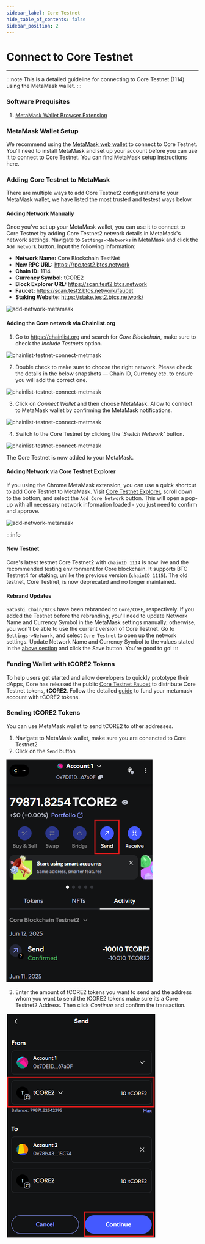 ```yaml
---
sidebar_label: Core Testnet
hide_table_of_contents: false
sidebar_position: 2
---
```


# Connect to Core Testnet
---
:::note
This is a detailed guideline for connecting to Core Testnet (1114) using the MetaMask wallet.
:::

### Software Prequisites

1. [MetaMask Wallet Browser Extension](https://metamask.io/)

### MetaMask Wallet Setup
We recommend using the [MetaMask web wallet](https://metamask.io/) to connect to Core Testnet. You'll need to install MetaMask and set up your account before you can use it to connect to Core Testnet. You can find MetaMask setup instructions here.

### Adding Core Testnet to MetaMask
There are multiple ways to add Core Testnet2 configurations to your MetaMask wallet, we have listed the most trusted and testest ways below.

#### Adding Network Manually
Once you've set up your MetaMask wallet, you can use it to connect to Core Testnet by adding Core Testnet2 network details in MetaMask's network settings. Navigate to `Settings->Networks` in MetaMask and click the `Add Network` button. Input the following information:

* **Network Name:** Core Blockchain TestNet
* **New RPC URL:** https://rpc.test2.btcs.network
* **Chain ID:** 1114
* **Currency Symbol:** tCORE2
* **Block Explorer URL:** https://scan.test2.btcs.network
* **Faucet:** https://scan.test2.btcs.network/faucet
* **Staking Website:** https://stake.test2.btcs.network/

![add-network-metamask](../../static/img/testnet-wallet-config/testnet-config-wallet-1.png)

#### Adding the Core network via Chainlist.org
1. Go to https://chainlist.org and search for _Core Blockchain_, make sure to check the _Include Testnets_ option.

![chainlist-testnet-connect-metmask](../../static/img/testnet-wallet-config/chainlist-testnet-connect-1.png)

2. Double check to make sure to choose the right network. Please check the details in the below snapshots — Chain ID, Currency etc. to ensure you will add the correct one.

![chainlist-testnet-connect-metmask](../../static/img/testnet-wallet-config/chainlist-testnet-connect-2.png)

3. Click on _Connect Wallet_ and then choose MetaMask. Allow to connect to MetaMask wallet by confirming the MetaMask notifications.

![chainlist-testnet-connect-metmask](../../static/img/testnet-wallet-config/chainlist-testnet-connect-3.png)

4. Switch to the Core Testnet by clicking the _‘Switch Network’_ button.

![chainlist-testnet-connect-metmask](../../static/img/testnet-wallet-config/chainlist-testnet-connect-4.png)

The Core Testnet is now added to your MetaMask.

#### Adding Network via Core Testnet Explorer
If you using the Chrome MetaMask extension, you can use a quick shortcut to add Core Testnet to MetaMask. Visit [Core Testnet Explorer](https://scan.test.btcs.network/), scroll down to the bottom, and select the `Add Core Network` button. This will open a pop-up with all necessary network information loaded - you just need to confirm and approve.

![add-network-metamask](../../static/img/testnet-wallet-config/testnet-wallet-config-2.png)

:::info 

#### New Testnet
Core's latest testnet Core Testnet2 with `chainID 1114` is now live and the recommended testing environment for Core blockchain. It supports BTC Testnet4 for staking, unlike the previous version (`chainID 1115`). The old testnet, Core Testnet, is now deprecated and no longer maintained. 

#### Rebrand Updates
`Satoshi Chain/BTCs` have been rebranded to `Core/CORE`, respectively. If you added the Testnet before the rebranding, you'll need to update Network Name and Currency Symbol in the MetaMask settings manually; otherwise, you won't be able to use the current version of Core Testnet. Go to `Settings->Network`, and select `Core Testnet` to open up the network settings. Update Network Name and Currency Symbol to the values stated in the [above section](#adding-network-manually) and click the Save button. You're good to go!
:::

### Funding Wallet with tCORE2 Tokens

To help users get started and allow developers to quickly prototype their dApps, Core has released the public [Core Testnet Faucet](https://scan.test2.btcs.network/faucet) to distribute Core Testnet tokens, **tCORE2**. Follow the detailed [guide](./core-faucet.md) to fund your metamask account with tCORE2 tokens.

### Sending tCORE2 Tokens

You can use MetaMask wallet to send tCORE2 to other addresses. 
1. Navigate to MetaMask wallet, make sure you are conencted to Core Testnet2 
2. Click on the `Send` button 

![send-metmask](../../static/img/testnet-wallet-config/send-tcore-1.png)

3. Enter the amount of tCORE2 tokens you want to send and the address whom you want to send the tCORE2 tokens make sure its a Core Testnet2 Address. Then click _Continue_ and confirm the transaction. 

![send-metmask](../../static/img/testnet-wallet-config/send-tcore-2.png)

